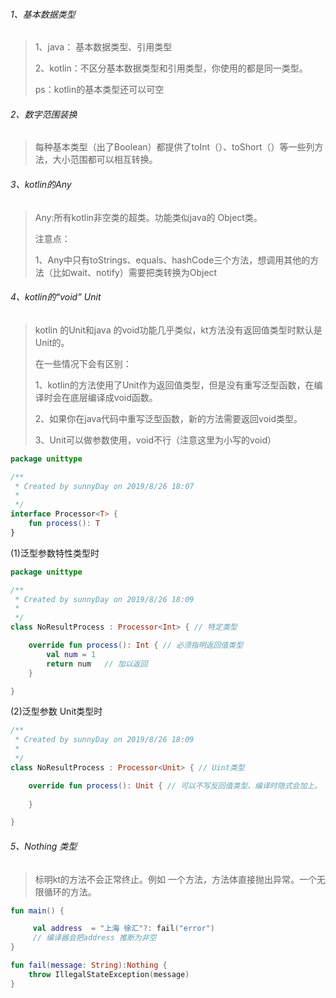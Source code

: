 ###### 1、基本数据类型

> 1、java： 基本数据类型、引用类型
>
> 2、kotlin：不区分基本数据类型和引用类型，你使用的都是同一类型。
>
> ps：kotlin的基本类型还可以可空



###### 2、数字范围装换

> 每种基本类型（出了Boolean）都提供了toInt（）、toShort（）等一些列方法，大小范围都可以相互转换。



###### 3、kotlin的Any

> Any:所有kotlin非空类的超类。功能类似java的 Object类。  
>
> 注意点：
>
> 1、Any中只有toStrings、equals、hashCode三个方法，想调用其他的方法（比如wait、notify）需要把类转换为Object

###### 4、kotlin的“void” Unit

> kotlin 的Unit和java 的void功能几乎类似，kt方法没有返回值类型时默认是Unit的。
>
> 在一些情况下会有区别：
>
> 1、kotlin的方法使用了Unit作为返回值类型，但是没有重写泛型函数，在编译时会在底层编译成void函数。
>
> 2、如果你在java代码中重写泛型函数，新的方法需要返回void类型。
>
> 3、Unit可以做参数使用，void不行（注意这里为小写的void）

```kotlin
package unittype

/**
 * Created by sunnyDay on 2019/8/26 18:07
 *
 */
interface Processor<T> {
    fun process(): T
}
```



(1)泛型参数特性类型时

```kotlin
package unittype

/**
 * Created by sunnyDay on 2019/8/26 18:09
 *
 */
class NoResultProcess : Processor<Int> { // 特定类型

    override fun process(): Int { // 必须指明返回值类型
        val num = 1
        return num   // 加以返回
    }

}
```

(2)泛型参数 Unit类型时

```kotlin
/**
 * Created by sunnyDay on 2019/8/26 18:09
 *
 */
class NoResultProcess : Processor<Unit> { // Uint类型

    override fun process(): Unit { // 可以不写反回值类型、编译时隐式会加上。
        
    }

}
```



###### 5、Nothing 类型

> 标明kt的方法不会正常终止。例如 一个方法，方法体直接抛出异常。一个无限循环的方法。



```kotlin
fun main() {

     val address  = "上海 徐汇"?: fail("error")
     // 编译器会把address 推断为非空
}

fun fail(message: String):Nothing {
    throw IllegalStateException(message)
}
```



